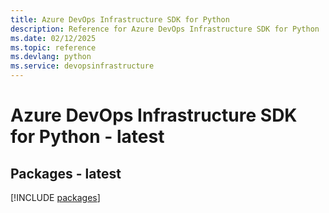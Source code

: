 ```yaml
---
title: Azure DevOps Infrastructure SDK for Python
description: Reference for Azure DevOps Infrastructure SDK for Python
ms.date: 02/12/2025
ms.topic: reference
ms.devlang: python
ms.service: devopsinfrastructure
---
```

# Azure DevOps Infrastructure SDK for Python - latest
## Packages - latest
[!INCLUDE [packages](devops-infrastructure-index.md)]